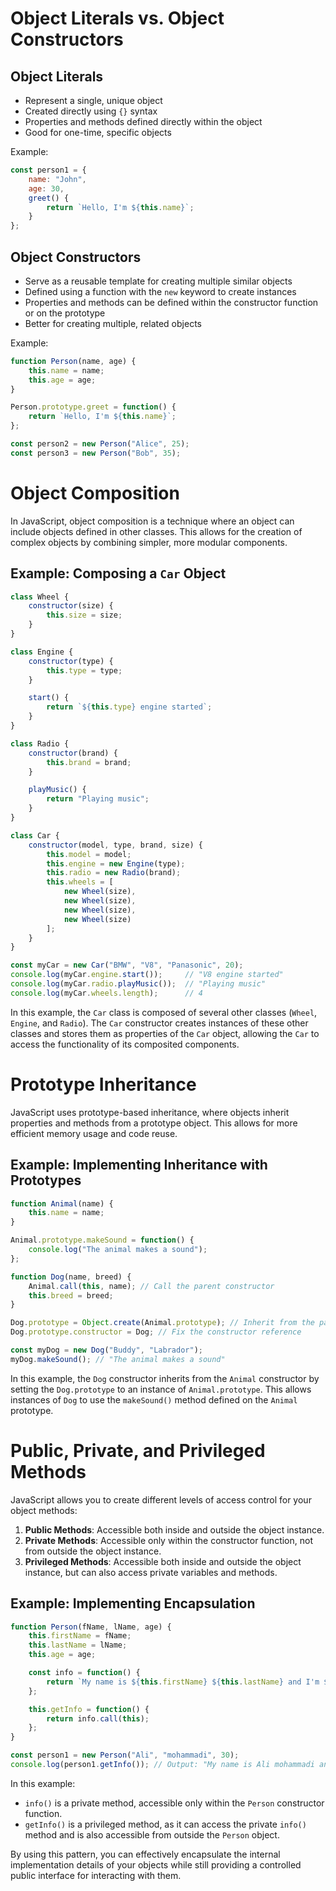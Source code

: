 # Object Literals vs. Object Constructors

## Object Literals
- Represent a single, unique object
- Created directly using `{}` syntax
- Properties and methods defined directly within the object
- Good for one-time, specific objects

Example:
```javascript
const person1 = {
    name: "John",
    age: 30,
    greet() {
        return `Hello, I'm ${this.name}`;
    }
};
```

## Object Constructors
- Serve as a reusable template for creating multiple similar objects
- Defined using a function with the `new` keyword to create instances
- Properties and methods can be defined within the constructor function or on the prototype
- Better for creating multiple, related objects

Example:
```javascript
function Person(name, age) {
    this.name = name;
    this.age = age;
}

Person.prototype.greet = function() {
    return `Hello, I'm ${this.name}`;
};

const person2 = new Person("Alice", 25);
const person3 = new Person("Bob", 35);
```

# Object Composition

In JavaScript, object composition is a technique where an object can include objects defined in other classes. This allows for the creation of complex objects by combining simpler, more modular components.

## Example: Composing a `Car` Object

```javascript
class Wheel {
    constructor(size) {
        this.size = size;
    }
}

class Engine {
    constructor(type) {
        this.type = type;
    }

    start() {
        return `${this.type} engine started`;
    }
}

class Radio {
    constructor(brand) {
        this.brand = brand;
    }

    playMusic() {
        return "Playing music";
    }
}

class Car {
    constructor(model, type, brand, size) {
        this.model = model;
        this.engine = new Engine(type);
        this.radio = new Radio(brand);
        this.wheels = [
            new Wheel(size),
            new Wheel(size),
            new Wheel(size),
            new Wheel(size)
        ];
    }
}

const myCar = new Car("BMW", "V8", "Panasonic", 20);
console.log(myCar.engine.start());     // "V8 engine started"
console.log(myCar.radio.playMusic());  // "Playing music"
console.log(myCar.wheels.length);      // 4
```

In this example, the `Car` class is composed of several other classes (`Wheel`, `Engine`, and `Radio`). The `Car` constructor creates instances of these other classes and stores them as properties of the `Car` object, allowing the `Car` to access the functionality of its composited components.

# Prototype Inheritance

JavaScript uses prototype-based inheritance, where objects inherit properties and methods from a prototype object. This allows for more efficient memory usage and code reuse.

## Example: Implementing Inheritance with Prototypes

```javascript
function Animal(name) {
    this.name = name;
}

Animal.prototype.makeSound = function() {
    console.log("The animal makes a sound");
};

function Dog(name, breed) {
    Animal.call(this, name); // Call the parent constructor
    this.breed = breed;
}

Dog.prototype = Object.create(Animal.prototype); // Inherit from the parent
Dog.prototype.constructor = Dog; // Fix the constructor reference

const myDog = new Dog("Buddy", "Labrador");
myDog.makeSound(); // "The animal makes a sound"
```

In this example, the `Dog` constructor inherits from the `Animal` constructor by setting the `Dog.prototype` to an instance of `Animal.prototype`. This allows instances of `Dog` to use the `makeSound()` method defined on the `Animal` prototype.

# Public, Private, and Privileged Methods

JavaScript allows you to create different levels of access control for your object methods:

1. **Public Methods**: Accessible both inside and outside the object instance.
2. **Private Methods**: Accessible only within the constructor function, not from outside the object instance.
3. **Privileged Methods**: Accessible both inside and outside the object instance, but can also access private variables and methods.

## Example: Implementing Encapsulation

```javascript
function Person(fName, lName, age) {
    this.firstName = fName;
    this.lastName = lName;
    this.age = age;

    const info = function() {
        return `My name is ${this.firstName} ${this.lastName} and I'm ${this.age} years old`;
    };

    this.getInfo = function() {
        return info.call(this);
    };
}

const person1 = new Person("Ali", "mohammadi", 30);
console.log(person1.getInfo()); // Output: "My name is Ali mohammadi and I'm 30 years old"
```

In this example:

- `info()` is a private method, accessible only within the `Person` constructor function.
- `getInfo()` is a privileged method, as it can access the private `info()` method and is also accessible from outside the `Person` object.

By using this pattern, you can effectively encapsulate the internal implementation details of your objects while still providing a controlled public interface for interacting with them.